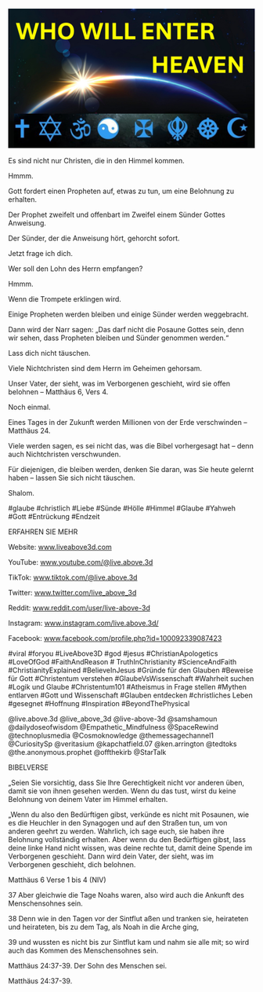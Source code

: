 ![Video cover image](../cover.jpg "cover photo")

Es sind nicht nur Christen, die in den Himmel kommen.

Hmmm.

Gott fordert einen Propheten auf, etwas zu tun, um eine Belohnung zu erhalten.

Der Prophet zweifelt und offenbart im Zweifel einem Sünder Gottes Anweisung.

Der Sünder, der die Anweisung hört, gehorcht sofort.

Jetzt frage ich dich.

Wer soll den Lohn des Herrn empfangen?

Hmmm.

Wenn die Trompete erklingen wird.

Einige Propheten werden bleiben und einige Sünder werden weggebracht.

Dann wird der Narr sagen: „Das darf nicht die Posaune Gottes sein, denn wir sehen, dass Propheten bleiben und Sünder genommen werden.“

Lass dich nicht täuschen.

Viele Nichtchristen sind dem Herrn im Geheimen gehorsam.

Unser Vater, der sieht, was im Verborgenen geschieht, wird sie offen belohnen – Matthäus 6, Vers 4.

Noch einmal.

Eines Tages in der Zukunft werden Millionen von der Erde verschwinden – Matthäus 24.

Viele werden sagen, es sei nicht das, was die Bibel vorhergesagt hat – denn auch Nichtchristen verschwunden.

Für diejenigen, die bleiben werden, denken Sie daran, was Sie heute gelernt haben – lassen Sie sich nicht täuschen.

Shalom.

#glaube #christlich #Liebe #Sünde #Hölle #Himmel #Glaube #Yahweh #Gott #Entrückung #Endzeit

ERFAHREN SIE MEHR

Website: www.liveabove3d.com

YouTube: www.youtube.com/@live.above.3d

TikTok: www.tiktok.com/@live.above.3d

Twitter: www.twitter.com/live_above_3d

Reddit: www.reddit.com/user/live-above-3d

Instagram: www.instagram.com/live.above.3d/

Facebook: www.facebook.com/profile.php?id=100092339087423

#viral #foryou #LiveAbove3D #god #jesus #ChristianApologetics #LoveOfGod #FaithAndReason # TruthInChristianity #ScienceAndFaith #ChristianityExplained #BelieveInJesus #Gründe für den Glauben #Beweise für Gott #Christentum verstehen #GlaubeVsWissenschaft #Wahrheit suchen #Logik und Glaube #Christentum101 #Atheismus in Frage stellen #Mythen entlarven #Gott und Wissenschaft #Glauben entdecken #christliches Leben #gesegnet #Hoffnung #Inspiration #BeyondThePhysical

@live.above.3d @live_above_3d @live-above-3d @samshamoun @dailydoseofwisdom @Empathetic_Mindfulness @SpaceRewind @technoplusmedia @Cosmoknowledge @themessagechannel1 @CuriositySp @veritasium @kapchatfield.07 @ken.arrington @tedtoks @the.anonymous.prophet @offthekirb @StarTalk 

BIBELVERSE

„Seien Sie vorsichtig, dass Sie Ihre Gerechtigkeit nicht vor anderen üben, damit sie von ihnen gesehen werden. Wenn du das tust, wirst du keine Belohnung von deinem Vater im Himmel erhalten.

„Wenn du also den Bedürftigen gibst, verkünde es nicht mit Posaunen, wie es die Heuchler in den Synagogen und auf den Straßen tun, um von anderen geehrt zu werden. Wahrlich, ich sage euch, sie haben ihre Belohnung vollständig erhalten. Aber wenn du den Bedürftigen gibst, lass deine linke Hand nicht wissen, was deine rechte tut, damit deine Spende im Verborgenen geschieht. Dann wird dein Vater, der sieht, was im Verborgenen geschieht, dich belohnen.

Matthäus 6 Verse 1 bis 4 (NIV)

37 Aber gleichwie die Tage Noahs waren, also wird auch die Ankunft des Menschensohnes sein.

38 Denn wie in den Tagen vor der Sintflut aßen und tranken sie, heirateten und heirateten, bis zu dem Tag, als Noah in die Arche ging,

39 und wussten es nicht bis zur Sintflut kam und nahm sie alle mit; so wird auch das Kommen des Menschensohnes sein.

Matthäus 24:37-39. Der Sohn des Menschen sei.

Matthäus 24:37-39.